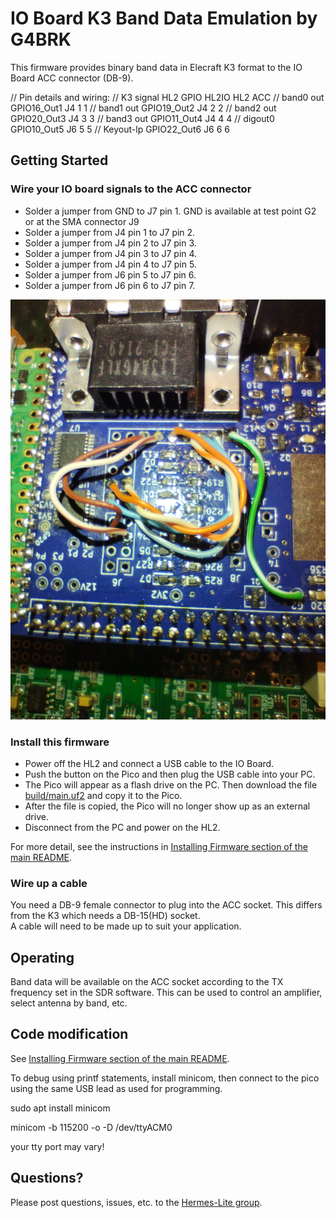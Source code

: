 # IO Board K3 Band Data Emulation by G4BRK

This firmware provides binary band data in Elecraft K3 format to the IO Board ACC connector (DB-9).

// Pin details and wiring:
// K3 signal  HL2 GPIO      HL2IO    HL2 ACC
// band0 out  GPIO16_Out1   J4  1    1
// band1 out  GPIO19_Out2   J4  2    2
// band2 out  GPIO20_Out3   J4  3    3
// band3 out  GPIO11_Out4   J4  4    4
// digout0    GPIO10_Out5   J6  5    5
// Keyout-lp  GPIO22_Out6   J6  6    6

## Getting Started

### Wire your IO board signals to the ACC connector

* Solder a jumper from GND      to J7 pin 1.        GND is available at test point G2 or at the SMA connector J9
* Solder a jumper from J4 pin 1 to J7 pin 2.
* Solder a jumper from J4 pin 2 to J7 pin 3.
* Solder a jumper from J4 pin 3 to J7 pin 4.
* Solder a jumper from J4 pin 4 to J7 pin 5.
* Solder a jumper from J6 pin 5 to J7 pin 6.
* Solder a jumper from J6 pin 6 to J7 pin 7.

![IO board wiring](./IOBoard_K3band.jpg)

### Install this firmware
* Power off the HL2 and connect a USB cable to the IO Board.
* Push the button on the Pico and then plug the USB cable into your PC.
* The Pico will appear as a flash drive on the PC. Then download the file [build/main.uf2](build/main.uf2) and copy it to the Pico.
* After the file is copied, the Pico will no longer show up as an external drive.
* Disconnect from the PC and power on the HL2.

For more detail, see the instructions in [Installing Firmware section of the main README](../README.md#installing-firmware).

### Wire up a cable

You need a DB-9 female connector to plug into the ACC socket. This differs from the K3 which needs a DB-15(HD) socket.  
A cable will need to be made up to suit your application.

## Operating 

Band data will be available on the ACC socket according to the TX frequency set in the SDR software.
This can be used to control an amplifier, select antenna by band, etc.

## Code modification

See [Installing Firmware section of the main README](../README.md#installing-firmware).

To debug using printf statements, install minicom, then connect to the pico using the
same USB lead as used for programming.

sudo apt install minicom

minicom -b 115200 -o -D /dev/ttyACM0

your tty port may vary!

## Questions?

Please post questions, issues, etc. to the [Hermes-Lite group](https://groups.google.com/g/hermes-lite).
